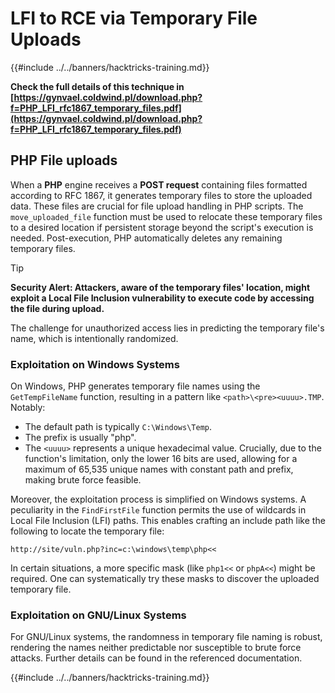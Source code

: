 # LFI to RCE via Temporary File Uploads

{{#include ../../banners/hacktricks-training.md}}

**Check the full details of this technique in [https://gynvael.coldwind.pl/download.php?f=PHP_LFI_rfc1867_temporary_files.pdf](https://gynvael.coldwind.pl/download.php?f=PHP_LFI_rfc1867_temporary_files.pdf)**

## **PHP File uploads**

When a **PHP** engine receives a **POST request** containing files formatted according to RFC 1867, it generates temporary files to store the uploaded data. These files are crucial for file upload handling in PHP scripts. The `move_uploaded_file` function must be used to relocate these temporary files to a desired location if persistent storage beyond the script's execution is needed. Post-execution, PHP automatically deletes any remaining temporary files.

> [!TIP]
> **Security Alert: Attackers, aware of the temporary files' location, might exploit a Local File Inclusion vulnerability to execute code by accessing the file during upload.**

The challenge for unauthorized access lies in predicting the temporary file's name, which is intentionally randomized.

### Exploitation on Windows Systems

On Windows, PHP generates temporary file names using the `GetTempFileName` function, resulting in a pattern like `<path>\<pre><uuuu>.TMP`. Notably:

- The default path is typically `C:\Windows\Temp`.
- The prefix is usually "php".
- The `<uuuu>` represents a unique hexadecimal value. Crucially, due to the function's limitation, only the lower 16 bits are used, allowing for a maximum of 65,535 unique names with constant path and prefix, making brute force feasible.

Moreover, the exploitation process is simplified on Windows systems. A peculiarity in the `FindFirstFile` function permits the use of wildcards in Local File Inclusion (LFI) paths. This enables crafting an include path like the following to locate the temporary file:

```
http://site/vuln.php?inc=c:\windows\temp\php<<
```

In certain situations, a more specific mask (like `php1<<` or `phpA<<`) might be required. One can systematically try these masks to discover the uploaded temporary file.

### Exploitation on GNU/Linux Systems

For GNU/Linux systems, the randomness in temporary file naming is robust, rendering the names neither predictable nor susceptible to brute force attacks. Further details can be found in the referenced documentation.

{{#include ../../banners/hacktricks-training.md}}



